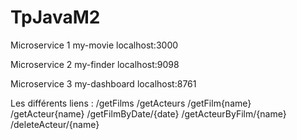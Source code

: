 # TpJavaM2

Microservice 1 my-movie
localhost:3000

Microservice 2 my-finder
localhost:9098

Microservice 3 my-dashboard
localhost:8761

Les différents liens :
/getFilms
/getActeurs
/getFilm{name}
/getActeur{name}
/getFilmByDate/{date}
/getActeurByFilm/{name}
/deleteActeur/{name}
